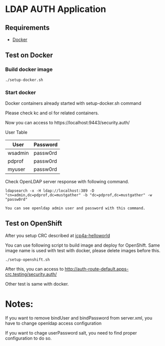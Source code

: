 # LDAP AUTH Application

## Requirements

- [Docker](https://www.docker.com/)

## Test on Docker

### Build docker image

```
./setup-docker.sh
```

### Start docker 

Docker containers already started with setup-docker.sh command

Please check kc and ol for related containers.

Now you can access to https://localhost:9443/security.auth/

User Table

|User   |Password|
|---    |---     |
|wsadmin|passw0rd|
|pdprof |passw0rd|
|myuser |passw0rd|


Check OpenLDAP server response with following command.
```
ldapsearch -x -H ldap://localhost:389 -D "cn=admin,dc=pdprof,dc=mustgather" -b "dc=pdprof,dc=mustgather" -w "passw0rd"

You can see openldap admin user and password with this command.
```


## Test on OpenShift

After you setup CRC described at [icp4a-helloworld](https://github.com/pdprof/icp4a-helloworld)

You can use following script to build image and deploy for OpenShift. Same image name is used with test with docker, please delete images before this.

```
./setup-openshift.sh
```

After this, you can access to http://auth-route-default.apps-crc.testing/security.auth/

Other test is same with docker.


# Notes:

If you want to remove bindUser and bindPassword from server.xml, you have to change openldap access configuration

If you want to chage userPassword salt, you need to find proper configuration to do so. 
